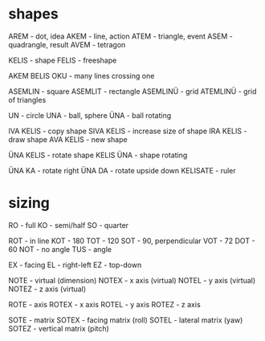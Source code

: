 # shapes 
AREM - dot, idea
AKEM - line, action
ATEM - triangle, event
ASEM - quadrangle, result
AVEM - tetragon 

KELIS - shape
FELIS - freeshape

AKEM BELIS OKU - many lines crossing one

ASEMLIN - square
ASEMLIT - rectangle 
ASEMLINÜ - grid
ATEMLINÜ - grid of triangles 

UN - circle
UNA - ball, sphere
ÜNA - ball rotating


IVA KELIS - copy shape
SIVA KELIS - increase size of shape
IRA KELIS - draw shape
AVA KELIS - new shape

ÜNA KELIS - rotate shape
KELIS ÜNA - shape rotating

ÜNA KA - rotate right
ÜNA DA - rotate upside down
KELISATE - ruler


# sizing
RO - full
KO - semi/half
SO - quarter


ROT - in line
KOT - 180
TOT - 120
SOT - 90, perpendicular
VOT - 72
DOT - 60
NOT - no angle
TUS - angle

EX - facing
EL - right-left
EZ - top-down

NOTE - virtual (dimension)
NOTEX - x axis (virtual)
NOTEL - y axis (virtual)
NOTEZ - z axis (virtual)

ROTE - axis
ROTEX - x axis
ROTEL - y axis
ROTEZ - z axis

SOTE - matrix
SOTEX - facing matrix (roll)
SOTEL - lateral matrix (yaw)
SOTEZ - vertical matrix (pitch)